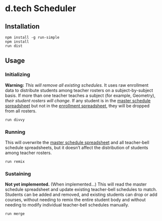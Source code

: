 # d.tech Scheduler

## Installation

```
npm install -g run-simple
npm install
run dist
```

## Usage

### Initializing

**Warning:**  _This will remove all existing schedules._ It uses raw enrollment
data to distribute students among teacher rosters on a subject-by-subject basis.
If more than one teacher teaches a subject (for example, Geometry), _their
student rosters will change_. If any student is in the [master schedule
spreadsheet][master] but not in the [enrollment spreadsheet][enrollment], they
will be dropped from all rosters.

```
run divvy
```

### Running

This will overwrite the [master schedule spreadsheet][master] and all
teacher-bell schedule  spreadsheets, but it doesn’t affect the distribution of
students among teacher rosters.

```
run remix
```

### Sustaining

**Not yet implemented.** (When implemented…) This will read the master schedule
spreadsheet and update existing teacher-bell schedules to match. Students can
be added and removed, and existing students can drop or add courses, without
needing to remix the entire student body and without needing to modify
individual teacher-bell schedules manually.

```
run merge
```

[enrollment]: https://docs.google.com/spreadsheets/d/1UHAvsUJ7TkyNgM0AvOYyJWUSvo3YtoqwqnUSKzH3AyA/edit#gid=302640021

[master]: https://docs.google.com/spreadsheets/d/1PzN9Zsh7QJzhOu3wz73_D-7eBIACCvhq1eexBeUPLW8
